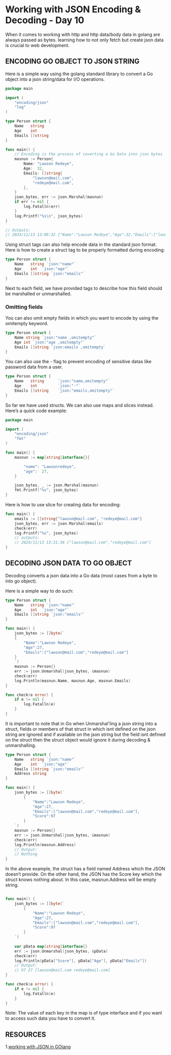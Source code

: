 # Working with JSON Encoding & Decoding - Day 10

When it comes to working with http and http data/body data in golang are always passed as bytes. learning how to not only fetch but create json data is crucial to web development.

## ENCODING GO OBJECT TO JSON STRING
Here is a simple way using the golang standard library to convert a Go object into a json string/data for I/O operations.
```Go
package main

import (
	"encoding/json"
	"log"
)

type Person struct {
	Name   string
	Age    int
	Emails []string
}

func main() {
	// Encoding is the process of coverting a Go Data into json bytes
	masnun := Person{
		Name: "Lawson Redeye",
		Age:  32,
		Emails: []string{
			"lawson@mail.com",
			"redeye@mail.com",
		},
	}
	json_bytes, err := json.Marshal(masnun)
	if err != nil {
		log.Fatalln(err)
	}
	log.Printf("%s\n", json_bytes)
}

// Outputs:
// 2024/11/13 13:09:32 {"Name":"Lawson Redeye","Age":32,"Emails":["lawson@mail.com","redeye@mail.com"]}
```
Using struct tags can also help encode data in the standard json format. Here is how to create a struct tag to be properly formatted during encoding:
```Go
type Person struct {
	Name   string `json:"name"`
	Age    int	`json:"age"`
	Emails []string `json:"emails"`
}
```
Next to each field, we have provided tags to describe how this field should be marshalled or unmarshalled.

### Omitting fields
You can also omit empty fields in which you want to encode by using the omitempty keyword.
```Go
type Person struct {
    Name string `json:"name ,omitempty"`
    Age int `json:"age ,omitempty"`
    Emails []string `json:emails ,omitempty`
}
```

You can also use the - flag to prevent encoding of sensitive datas like password data from a user.
```Go
type Person struct {
	Name   string      `json:"name,omitempty"`
	Age    int         `json:"-"`
	Emails []string    `json:"emails,omitempty"`
}
```

So far we have used structs. We can also use maps and slices instead. Here’s a quick code example:
```Go
package main

import (
	"encoding/json"
	"fmt"
)

func main() {
	masnun := map[string]interface{}{

		"name": "Lawsonredeye",
		"age":  27,
	}

	json_bytes, _ := json.Marshal(masnun)
	fmt.Printf("%s", json_bytes)
}
```

Here is how to use slice for creating data for encoding:
```Go
func main() {
	emails := []string{"lawson@mail.com", "redeye@mail.com"}
	json_bytes, err := json.Marshal(emails)
	check(err)
	log.Printf("%s", json_bytes)
	// outputs:
	// 2024/11/13 13:31:36 ["lawson@mail.com","redeye@mail.com"]
}
```

## DECODING JSON DATA TO GO OBJECT
Decoding converts a json data into a Go data (most cases from a byte to into go object).

Here is a simple way to do such:
```Go
type Person struct {
	Name   string `json:"name"`
	Age    int	`json:"age"`
	Emails []string `json:"emails"`
}

func main() {
	json_bytes := []byte(`
	{
		"Name":"Lawson Redeye",
		"Age":27,
		"Emails":["lawson@mail.com","redeye@mail.com"]
	}
	`)
	masnun := Person{}
	err := json.Unmarshal(json_bytes, &masnun)
	check(err)
	log.Println(masnun.Name, masnun.Age, masnun.Emails)
}

func check(e error) {
	if e != nil {
		log.Fatalln(e)
	}
}
```
It is important to note that in Go when Unmarshal'ling a json string into a struct, fields or members of that struct in which isnt defined on the json string are ignored and if available on the json string but the field isnt defined on the struct then the struct object would ignore it during decoding & unmarshalling.
```Go
type Person struct {
	Name   string `json:"name"`
	Age    int	`json:"age"`
	Emails []string `json:"emails"`
	Address string
}

func main() {
	json_bytes := []byte(`
		{
			"Name":"Lawson Redeye",
			"Age":27,
			"Emails":["lawson@mail.com","redeye@mail.com"],
			"Score":97
		}
	`)
	masnun := Person{}
	err := json.Unmarshal(json_bytes, &masnun)
	check(err)
	log.Println(masnun.Address)
	// Output:
	// Nothing
}
```
In the above example, the struct has a field named Address which the JSON doesn’t provide.
On the other hand, the JSON has the Score key which the struct knows nothing about. In this case, masnun.Address will be empty string.

```Go

func main() {
	json_bytes := []byte(`
		{
			"Name":"Lawson Redeye",
			"Age":27,
			"Emails":["lawson@mail.com","redeye@mail.com"],
			"Score":97
		}
	`)
	
	var pData map[string]interface{}
	err := json.Unmarshal(json_bytes, &pData)
	check(err)
	log.Println(pData["Score"], pData["Age"], pData["Emails"])
	// Output:
	// 97 27 [lawson@mail.com redeye@mail.com]
}

func check(e error) {
	if e != nil {
		log.Fatalln(e)
	}
}
```
Note: The value of each key in the map is of type interface and if you want to access such data you have to convert it.

## RESOURCES
1.[working with JSON in GOlang](https://masnun.com/category/golang)
